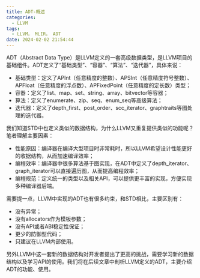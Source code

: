 ```yaml
---
title: ADT-概述
categories:
  - LLVM 
tags:
  - LLVM， MLIR， ADT
date: 2024-02-02 21:54:44
---
```


ADT（Abstract Data Type）是LLVM定义的一套高级数据类型，是LLVM项目的基础组件。ADT定义了“基础类型”、“容器”、“算法”、“迭代器”，具体来说：
- 基础类型：定义了APInt（任意精度的整数）、APSInt（任意精度符号整数）、APFloat（任意精度的浮点数）、APFixedPoint（任意精度的定长数）类型；
- 容器：定义了list、map、set、string、array、bitvector等容器；
- 算法：定义了enumerate、zip、seq、enum_seq等高级算法；
- 迭代器：定义了depth_first、post_order、scc_iterator、graphtraits等图处理的迭代器。

我们知道STD中也定义类似的数据结构，为什么LLVM又重复提供类似的功能呢？笔者理解主要因素：
- 性能原因：编译器在编译大型项目时非常耗时，所以LLVM希望设计性能更好的收据结构，从而加速编译效率；
- 编程效率：编译器中很多算法基于图实现，在ADT中定义了depth_iterator、graph_iterator可以直接遍历图，从而提高编程效率；
- 编程规范：定义统一的类型以及相关API，可以提供更丰富的实现，方便实现多种编译器后端。

需要提一点，LLVM中实现的ADT也有很多约束，和STD相比，主要区别有：
- 没有异常；
- 没有allocators作为模板参数；
- 没有API或者ABI稳定性保证；
- 更少的防御型代码；
- 只建议在LLVM内部使用。

另外LLVM中这一套新的数据结构对开发者提出了更高的挑战，需要学习新的数据结构以及学习API的使用。我们将在后续文章中剖析LLVM定义的ADT，主要介绍ADT的功能、使用。

<!-- more -->
